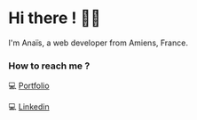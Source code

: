 # Hi there ! 👋🏻

I'm Anaïs, a web developer from Amiens, France.

### How to reach me ?

💻 [Portfolio](https://anachqt.github.io/React-CV/)

💻 [Linkedin](https://www.linkedin.com/in/ana%C3%AFs-choquet-00926a158/)


<!--
**AnaChqt/AnaChqt** is a ✨ _special_ ✨ repository because its `README.md` (this file) appears on your GitHub profile.

Here are some ideas to get you started:

- 🔭 I’m currently working on ...
- 🌱 I’m currently learning ...
- 👯 I’m looking to collaborate on ...
- 🤔 I’m looking for help with ...
- 💬 Ask me about ...
- 📫 How to reach me: ...
- 😄 Pronouns: ...
- ⚡ Fun fact: ...
-->
